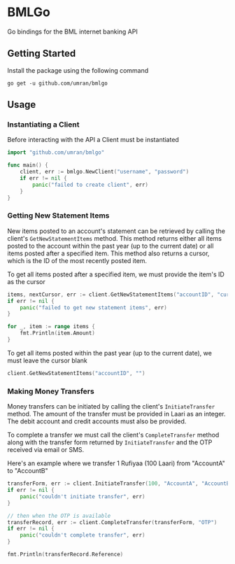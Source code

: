 # BMLGo
Go bindings for the BML internet banking API

## Getting Started
Install the package using the following command
```
go get -u github.com/umran/bmlgo
```

## Usage
### Instantiating a Client
Before interacting with the API a Client must be instantiated
```go
import "github.com/umran/bmlgo"

func main() {
    client, err := bmlgo.NewClient("username", "password")
    if err != nil {
        panic("failed to create client", err)
    }
}
```

### Getting New Statement Items
New items posted to an account's statement can be retrieved by calling the client's `GetNewStatementItems` method.
This method returns either all items posted to the account within the past year (up to the current date) or all items posted after a specified item. This method also returns a cursor, which is the ID of the most recently posted item.

To get all items posted after a specified item, we must provide the item's ID as the cursor
```go
items, nextCursor, err := client.GetNewStatementItems("accountID", "cursor")
if err != nil {
    panic("failed to get new statement items", err)
}

for _, item := range items {
    fmt.Println(item.Amount)
}
```

To get all items posted within the past year (up to the current date), we must leave the cursor blank
```go
client.GetNewStatementItems("accountID", "")
```

### Making Money Transfers
Money transfers can be initiated by calling the client's `InitiateTransfer` method. The amount of the transfer must be provided in Laari as an integer. The debit account and credit accounts must also be provided.

To complete a transfer we must call the client's `CompleteTransfer` method along with the transfer form returned by `InitiateTransfer` and the OTP received via email or SMS.

Here's an example where we transfer 1 Rufiyaa (100 Laari) from "AccountA" to "AccountB"
```go
transferForm, err := client.InitiateTransfer(100, "AccountA", "AccountB")
if err != nil {
    panic("couldn't initiate transfer", err)
}

// then when the OTP is available
transferRecord, err := client.CompleteTransfer(transferForm, "OTP")
if err != nil {
    panic("couldn't complete transfer", err)
}

fmt.Println(transferRecord.Reference)
```